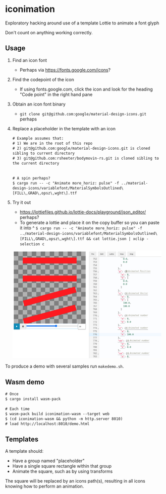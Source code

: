 # iconimation
Exploratory hacking around use of a template Lottie to animate a font glyph

Don't count on anything working correctly.

## Usage

1. Find an icon font
   * Perhaps via https://fonts.google.com/icons?
1. Find the codepoint of the icon
   * If using fonts.google.com, click the icon and look for the heading "Code point" in the right hand pane
1. Obtain an icon font binary
   * `git clone git@github.com:google/material-design-icons.git` perhaps
1. Replace a placeholder in the template with an icon

    ```shell
    # Example assumes that:
    # 1) We are in the root of this repo
    # 2) git@github.com:google/material-design-icons.git is cloned sibling to current directory
    # 3) git@github.com:rsheeter/bodymovin-rs.git is cloned sibling to the current directory
   

    # A spin perhaps?
    $ cargo run -- -c "Animate more_horiz: pulse" -f ../material-design-icons/variablefont/MaterialSymbolsOutlined\[FILL\,GRAD\,opsz\,wght\].ttf  
    ```

1. Try it out
   * https://lottiefiles.github.io/lottie-docs/playground/json_editor/ perhaps?
   * To generate a lottie and place it on the copy buffer so you can paste it into ^
   `$ cargo run -- -c "Animate more_horiz: pulse" -f ../material-design-icons/variablefont/MaterialSymbolsOutlined\[FILL\,GRAD\,opsz\,wght\].ttf && cat lottie.json | xclip -selection c`

   ![Playground](resources/images/playground.png)

To produce a demo with several samples run `makedemo.sh`.

## Wasm demo

```shell
# Once
$ cargo install wasm-pack

# Each time
$ wasm-pack build iconimation-wasm --target web
$ (cd iconimation-wasm && python -m http.server 8010)
# load http://localhost:8010/demo.html
```


## Templates

A template should:

* Have a group named "placeholder"
* Have a single square rectangle within that group
* Animate the square, such as by using transforms

The square will be replaced by an icons path(s), resulting in all icons knowing how to perform an animation.
